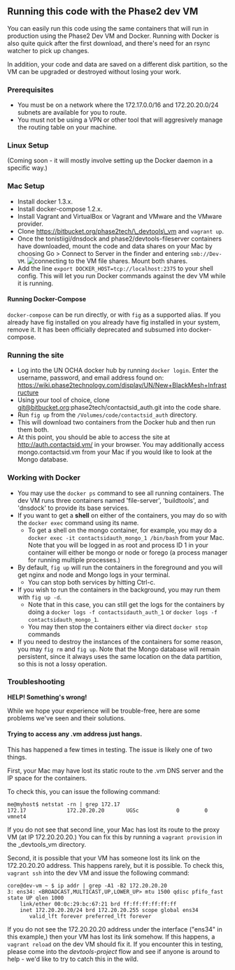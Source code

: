 ## Running this code with the Phase2 dev VM

You can easily run this code using the same containers that will run in production using the Phase2 Dev VM and Docker. Running with Docker is also quite quick after the first download, and there's need for an rsync watcher to pick up changes.

In addition, your code and data are saved on a different disk partition, so the VM can be upgraded or destroyed without losing your work.

### Prerequisites

- You must be on a network where the 172.17.0.0/16 and 172.20.20.0/24 subnets are available for you to route.
- You must not be using a VPN or other tool that will aggresively manage the routing table on your machine.

### Linux Setup

(Coming soon - it will mostly involve setting up the Docker daemon in a specific way.)

### Mac Setup

- Install docker 1.3.x.
- Install docker-compose 1.2.x.
- Install Vagrant and VirtualBox or Vagrant and VMware and the VMware provider.
- Clone https://bitbucket.org/phase2tech/\_devtools\_vm and `vagrant up`.
- Once the tonistiigi/dnsdock and phase2/devtools-fileserver containers have downloaded, mount the code and data shares on your Mac by choosing Go > Connect to Server in the finder and entering `smb://Dev-VM`. ![connecting to the VM file shares](https://www.evernote.com/shard/s2/sh/0287f382-0439-4dcd-9faf-8e60baf1e9d8/edd7ede8af6cfdebfdea2830c561d0be/res/493c94da-060c-481c-b30d-63d47e9ffd45/skitch.png). Mount both shares.
- Add the line `export DOCKER_HOST=tcp://localhost:2375` to your shell config. This will let you run Docker commands against the dev VM while it is running.

#### Running Docker-Compose

`docker-compose` can be run directly, or with `fig` as a supported alias. If
you already have fig installed on you already have fig installed in your system,
remove it. It has been officially deprecated and subsumed into docker-compose.

### Running the site

- Log into the UN OCHA docker hub by running `docker login`. Enter the username, password, and email address found on: https://wiki.phase2technology.com/display/UN/New+BlackMesh+Infrastructure
- Using your tool of choice, clone git@bitbucket.org:phase2tech/contactsid_auth.git into the code share.
- Run `fig up` from the `/Volumes/code/contactsid_auth` directory.
- This will download two containers from the Docker hub and then run them both.
- At this point, you should be able to access the site at http://auth.contactsid.vm/ in your browser. You may additionally access mongo.contactsid.vm from your Mac if you would like to look at the Mongo database.

### Working with Docker

- You may use the `docker ps` command to see all running containers. The dev VM runs three containers named 'file-server', 'buildtools', and 'dnsdock' to provide its base services.
- If you want to get a **shell** on either of the containers, you may do so with the `docker exec` command using its name.
    - To get a shell on the mongo container, for example, you may do a `docker exec -it contactsidauth_mongo_1 /bin/bash` from your Mac. Note that you will be logged in as root and process ID 1 in your container will either be mongo or node or forego (a process manager for running multiple processes.)
- By default, `fig up` will run the containers in the foreground and you will get nginx and node and Mongo logs in your terminal.
    - You can stop both services by hitting Ctrl-c.
- If you wish to run the containers in the background, you may run them with `fig up -d`.
    - Note that in this case, you can still get the logs for the containers by doing a `docker logs -f contactsidauth_auth_1` or `docker logs -f contactsidauth_mongo_1`.
    - You may then stop the containers either via direct `docker stop` commands
- If you need to destroy the instances of the containers for some reason, you may `fig rm` and `fig up`. Note that the Mongo database will remain persistent, since it always uses the same location on the data partition, so this is not a lossy operation.

### Troubleshooting

**HELP! Something's wrong!**

While we hope your experience will be trouble-free, here are some problems we've seen and their solutions.

#### Trying to access any .vm address just hangs.

This has happened a few times in testing. The issue is likely one of two things.

First, your Mac may have lost its static route to the .vm DNS server and the IP space for the containers.

To check this, you can issue the following command:

```
me@myhost$ netstat -rn | grep 172.17
172.17             172.20.20.20       UGSc            0        0  vmnet4
```

If you do not see that second line, your Mac has lost its route to the proxy VM (at IP 172.20.20.20.) You can fix this by running a `vagrant provision` in the \_devtools\_vm directory.

Second, it is possible that your VM has someone lost its link on the 172.20.20.20 address. This happens rarely, but it is possible. To check this, `vagrant ssh` into the dev VM and issue the following command:

```
core@dev-vm ~ $ ip addr | grep -A1 -B2 172.20.20.20
3: ens34: <BROADCAST,MULTICAST,UP,LOWER_UP> mtu 1500 qdisc pfifo_fast state UP qlen 1000
    link/ether 00:0c:29:bc:67:21 brd ff:ff:ff:ff:ff:ff
    inet 172.20.20.20/24 brd 172.20.20.255 scope global ens34
       valid_lft forever preferred_lft forever
```

If you do not see the 172.20.20.20 address under the interface ("ens34" in this example,) then your VM has lost its link somehow. If this happens, a `vagrant reload` on the dev VM should fix it. If you encounter this in testing, please come into the *devtools-project* flow and see if anyone is around to help - we'd like to try to catch this in the wild.
